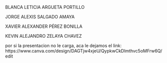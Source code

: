 <p> 
BLANCA LETICIA ARGUETA PORTILLO

</p>
<p> 
JORGE ALEXIS SALGADO AMAYA

</p>
<p> 
XAVIER ALEXANDER PÉREZ BONILLA

</p>
<p> 
KEVIN ALEJANDRO ZELAYA CHAVEZ 

</p>
<p> 
por si la presentacion no le carga, aca le dejamos el link: https://www.canva.com/design/DAGTjw4xjeU/QypkwCkDlmthvc5oMFrw6Q/edit
</p>
